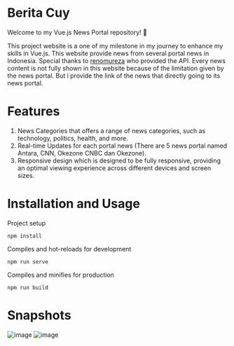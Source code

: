 # Berita Cuy
Welcome to my Vue.js News Portal repository! 📰

This project website is a one of my milestone in my journey to enhance my skills in Vue.js. This website provide news from several portal news in Indonesia. Special thanks to [renomureza](https://github.com/renomureza/api-berita-indonesia) who provided the API. Every news content is not fully shown in this website because of the limitation given by the news portal. But i provide the link of the news that directly going to its news portal. 

# Features
1. News Categories that offers a range of news categories, such as technology, politics, health, and more.
2. Real-time Updates for each portal news (There are 5 news portal named Antara, CNN, Okezone CNBC dan Okezone).
3. Responsive design which is designed to be fully responsive, providing an optimal viewing experience across different devices and screen sizes.

# Installation and Usage
Project setup
```
npm install
```
Compiles and hot-reloads for development
```
npm run serve
```
Compiles and minifies for production
```
npm run build
```

# Snapshots
![image](https://github.com/ismarapw/berita-cuy/assets/76652264/b51a3114-ccce-44a1-8745-0f7f609f802b)
![image](https://github.com/ismarapw/berita-cuy/assets/76652264/a8184f52-aacd-4e4f-bc51-5eb661d836f9)


